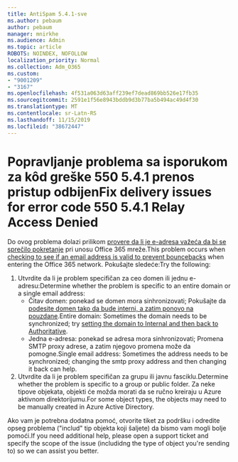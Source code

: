 ```yaml
---
title: AntiSpam 5.4.1-sve
ms.author: pebaum
author: pebaum
manager: mnirkhe
ms.audience: Admin
ms.topic: article
ROBOTS: NOINDEX, NOFOLLOW
localization_priority: Normal
ms.collection: Adm_O365
ms.custom:
- "9001209"
- "3167"
ms.openlocfilehash: 4f531a063d63aff239ef7dead869bb526e17fb35
ms.sourcegitcommit: 2591e1f56e8943bddb9d3b77ba5b494ac49d4f30
ms.translationtype: MT
ms.contentlocale: sr-Latn-RS
ms.lasthandoff: 11/15/2019
ms.locfileid: "38672447"
---
```

# <a name="fix-delivery-issues-for-error-code-550-541-relay-access-denied"></a><span data-ttu-id="8bdc5-102">Popravljanje problema sa isporukom za kôd greške 550 5.4.1 prenos pristup odbijen</span><span class="sxs-lookup"><span data-stu-id="8bdc5-102">Fix delivery issues for error code 550 5.4.1 Relay Access Denied</span></span>

<span data-ttu-id="8bdc5-103">Do ovog problema dolazi prilikom [provere da li je e-adresa važeća da bi se sprečilo pokretanje](https://docs.microsoft.com/exchange/mail-flow-best-practices/use-directory-based-edge-blocking) pri unosu Office 365 mreže.</span><span class="sxs-lookup"><span data-stu-id="8bdc5-103">This problem occurs when [checking to see if an email address is valid to prevent bouncebacks](https://docs.microsoft.com/exchange/mail-flow-best-practices/use-directory-based-edge-blocking) when entering the Office 365 network.</span></span> <span data-ttu-id="8bdc5-104">Pokušajte sledeće:</span><span class="sxs-lookup"><span data-stu-id="8bdc5-104">Try the following:</span></span>

1. <span data-ttu-id="8bdc5-105">Utvrdite da li je problem specifičan za ceo domen ili jednu e-adresu:</span><span class="sxs-lookup"><span data-stu-id="8bdc5-105">Determine whether the problem is specific to an entire domain or a single email address:</span></span>
    - <span data-ttu-id="8bdc5-106">Čitav domen: ponekad se domen mora sinhronizovati; Pokušajte da [podesite domen tako da bude interni, a zatim ponovo na pouzdane](https://docs.microsoft.com/exchange/mail-flow-best-practices/manage-accepted-domains/manage-accepted-domains).</span><span class="sxs-lookup"><span data-stu-id="8bdc5-106">Entire domain: Sometimes the domain needs to be synchronized; try [setting the domain to Internal and then back to Authoritative](https://docs.microsoft.com/exchange/mail-flow-best-practices/manage-accepted-domains/manage-accepted-domains).</span></span>
    - <span data-ttu-id="8bdc5-107">Jedna e-adresa: ponekad se adresa mora sinhronizovati; Promena SMTP proxy adrese, a zatim njegovo promena može da pomogne.</span><span class="sxs-lookup"><span data-stu-id="8bdc5-107">Single email address: Sometimes the address needs to be synchronized; changing the smtp proxy address and then changing it back can help.</span></span>
2. <span data-ttu-id="8bdc5-108">Utvrdite da li je problem specifičan za grupu ili javnu fasciklu.</span><span class="sxs-lookup"><span data-stu-id="8bdc5-108">Determine whether the problem is specific to a group or public folder.</span></span> <span data-ttu-id="8bdc5-109">Za neke tipove objekata, objekti će možda morati da se ručno kreiraju u Azure aktivnom direktorijumu.</span><span class="sxs-lookup"><span data-stu-id="8bdc5-109">For some object types, the objects may need to be manually created in Azure Active Directory.</span></span>

<span data-ttu-id="8bdc5-110">Ako vam je potrebna dodatna pomoć, otvorite tiket za podršku i odredite opseg problema ("includ" tip objekta koji šaljete) da bismo vam mogli bolje pomoći.</span><span class="sxs-lookup"><span data-stu-id="8bdc5-110">If you need additional help, please open a support ticket and specify the scope of the issue (includidng the type of object you're sending to) so we can assist you better.</span></span>